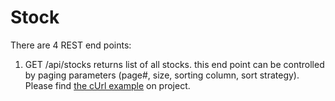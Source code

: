 # Stock

There are 4 REST end points:

1. GET /api/stocks returns list of all stocks. this end point can be controlled by paging parameters (page#, size, sorting column, sort strategy). Please find [the cUrl example](src/main/resources/cUrls/get-stock-list.sh) on project.  